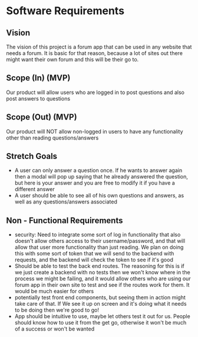# Software Requirements

## Vision

The vision of this project is a forum app that can be used in any website that needs a forum. It is basic for that reason, because a lot of sites out there might want their own forum and this will be their go to.

## Scope (In) (MVP)

Our product will allow users who are logged in to post questions and also post answers to questions

## Scope (Out) (MVP)

Our product will NOT allow non-logged in users to have any functionality other than reading questions/answers

## Stretch Goals

- A user can only answer a question once. If he wants to answer again then a modal will pop up saying that he already answered the question, but here is your answer and you are free to modify it if you have a different answer
- A user should be able to see all of his own questions and answers, as well as any questions/answers associated

## Non - Functional Requirements

- security: Need to integrate some sort of log in functionality that also doesn't allow others access to their username/password, and that will allow that user more functionality than just reading. We plan on doing this with some sort of token that we will send to the backend with requests, and the backend will check the token to see if it's good
- Should be able to test the back end routes. The reasoning for this is if we just create a backend with no tests then we won't know where in the process we might be failing, and it would allow others who are using our forum app in their own site to test and see if the routes work for them. It would be much easier for others
- potentially test front end components, but seeing them in action might take care of that. If We see it up on screen and it's doing what it needs to be doing then we're good to go!
- App should be intuitive to use, maybe let others test it out for us. People should know how to use it from the get go, otherwise it won't be much of a success or won't be wanted
